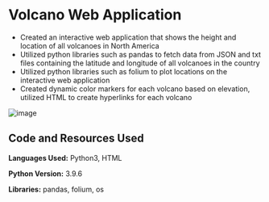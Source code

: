 # Volcano Web Application
* Created an interactive web application that shows the height and location of all volcanoes in North America 
* Utilized python libraries such as pandas to fetch data from JSON and txt files containing the latitude and longitude of all volcanoes in the country 
* Utilized python libraries such as folium to plot locations on the interactive web application
* Created dynamic color markers for each volcano based on elevation, utilized HTML to create hyperlinks for each volcano

![image](https://user-images.githubusercontent.com/89174669/131265346-a80a0b61-764b-47a7-a2e6-143146ae2a3c.png)

## Code and Resources Used
**Languages Used:** Python3, HTML

**Python Version:** 3.9.6

**Libraries:** pandas, folium, os
